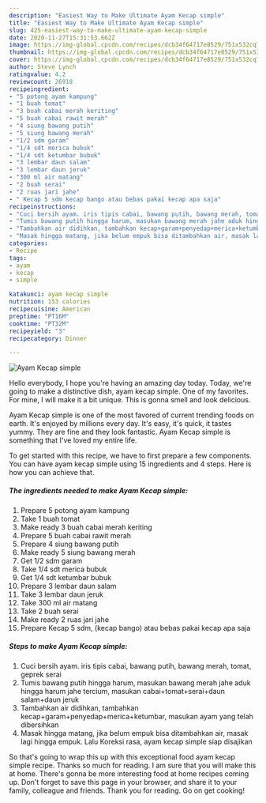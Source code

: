 ```yaml
---
description: "Easiest Way to Make Ultimate Ayam Kecap simple"
title: "Easiest Way to Make Ultimate Ayam Kecap simple"
slug: 425-easiest-way-to-make-ultimate-ayam-kecap-simple
date: 2020-11-27T15:31:53.662Z
image: https://img-global.cpcdn.com/recipes/dcb34f64717e8529/751x532cq70/ayam-kecap-simple-foto-resep-utama.jpg
thumbnail: https://img-global.cpcdn.com/recipes/dcb34f64717e8529/751x532cq70/ayam-kecap-simple-foto-resep-utama.jpg
cover: https://img-global.cpcdn.com/recipes/dcb34f64717e8529/751x532cq70/ayam-kecap-simple-foto-resep-utama.jpg
author: Steve Lynch
ratingvalue: 4.2
reviewcount: 26918
recipeingredient:
- "5 potong ayam kampung"
- "1 buah tomat"
- "3 buah cabai merah keriting"
- "5 buah cabai rawit merah"
- "4 siung bawang putih"
- "5 siung bawang merah"
- "1/2 sdm garam"
- "1/4 sdt merica bubuk"
- "1/4 sdt ketumbar bubuk"
- "3 lembar daun salam"
- "3 lembar daun jeruk"
- "300 ml air matang"
- "2 buah serai"
- "2 ruas jari jahe"
- " Kecap 5 sdm kecap bango atau bebas pakai kecap apa saja"
recipeinstructions:
- "Cuci bersih ayam. iris tipis cabai, bawang putih, bawang merah, tomat, geprek serai"
- "Tumis bawang putih hingga harum, masukan bawang merah jahe aduk hingga harum jahe tercium, masukan cabai+tomat+serai+daun salam+daun jeruk"
- "Tambahkan air didihkan, tambahkan kecap+garam+penyedap+merica+ketumbar, masukan ayam yang telah dibersihkan"
- "Masak hingga matang, jika belum empuk bisa ditambahkan air, masak lagi hingga empuk. Lalu Koreksi rasa, ayam kecap simple siap disajikan"
categories:
- Recipe
tags:
- ayam
- kecap
- simple

katakunci: ayam kecap simple 
nutrition: 153 calories
recipecuisine: American
preptime: "PT16M"
cooktime: "PT32M"
recipeyield: "3"
recipecategory: Dinner

---
```



![Ayam Kecap simple](https://img-global.cpcdn.com/recipes/dcb34f64717e8529/751x532cq70/ayam-kecap-simple-foto-resep-utama.jpg)

Hello everybody, I hope you're having an amazing day today. Today, we're going to make a distinctive dish, ayam kecap simple. One of my favorites. For mine, I will make it a bit unique. This is gonna smell and look delicious.



Ayam Kecap simple is one of the most favored of current trending foods on earth. It's enjoyed by millions every day. It's easy, it's quick, it tastes yummy. They are fine and they look fantastic. Ayam Kecap simple is something that I've loved my entire life.


To get started with this recipe, we have to first prepare a few components. You can have ayam kecap simple using 15 ingredients and 4 steps. Here is how you can achieve that.

<!--inarticleads1-->

##### The ingredients needed to make Ayam Kecap simple:

1. Prepare 5 potong ayam kampung
1. Take 1 buah tomat
1. Make ready 3 buah cabai merah keriting
1. Prepare 5 buah cabai rawit merah
1. Prepare 4 siung bawang putih
1. Make ready 5 siung bawang merah
1. Get 1/2 sdm garam
1. Take 1/4 sdt merica bubuk
1. Get 1/4 sdt ketumbar bubuk
1. Prepare 3 lembar daun salam
1. Take 3 lembar daun jeruk
1. Take 300 ml air matang
1. Take 2 buah serai
1. Make ready 2 ruas jari jahe
1. Prepare  Kecap 5 sdm, (kecap bango) atau bebas pakai kecap apa saja




<!--inarticleads2-->

##### Steps to make Ayam Kecap simple:

1. Cuci bersih ayam. iris tipis cabai, bawang putih, bawang merah, tomat, geprek serai
1. Tumis bawang putih hingga harum, masukan bawang merah jahe aduk hingga harum jahe tercium, masukan cabai+tomat+serai+daun salam+daun jeruk
1. Tambahkan air didihkan, tambahkan kecap+garam+penyedap+merica+ketumbar, masukan ayam yang telah dibersihkan
1. Masak hingga matang, jika belum empuk bisa ditambahkan air, masak lagi hingga empuk. Lalu Koreksi rasa, ayam kecap simple siap disajikan




So that's going to wrap this up with this exceptional food ayam kecap simple recipe. Thanks so much for reading. I am sure that you will make this at home. There's gonna be more interesting food at home recipes coming up. Don't forget to save this page in your browser, and share it to your family, colleague and friends. Thank you for reading. Go on get cooking!
